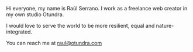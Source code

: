 Hi everyone, my name is Raúl Serrano. I work as a freelance web creator in my own studio Otundra.

I would love to serve the world to be more resilient, equal and nature-integrated. 

You can reach me at raul@otundra.com
